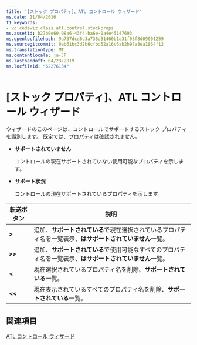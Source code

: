 ```yaml
---
title: '[ストック プロパティ]、ATL コントロール ウィザード'
ms.date: 11/04/2016
f1_keywords:
- vc.codewiz.class.atl.control.stockprops
ms.assetid: b27b0e60-08a6-43f4-ba6e-0a4e45147693
ms.openlocfilehash: 9a737dcd6c3a738d51460b1a31f03f8d09001259
ms.sourcegitcommit: 0ab61bc3d2b6cfbd52a16c6ab2b97a8ea1864f12
ms.translationtype: MT
ms.contentlocale: ja-JP
ms.lasthandoff: 04/23/2019
ms.locfileid: "62276134"
---
```

# <a name="stock-properties-atl-control-wizard"></a>[ストック プロパティ]、ATL コントロール ウィザード

ウィザードのこのページは、コントロールでサポートするストック プロパティを識別します。 既定では、プロパティは確認されません。

- **サポートされていません**

   コントロールの現在サポートされていない使用可能なプロパティを示します。

- **サポート状況**

   コントロールの現在サポートされているプロパティを示します。

|転送ボタン|説明|
|---------------------|-----------------|
|**>**|追加、**サポートされている**で現在選択されているプロパティ名を一覧表示、**はサポートされていません**一覧。|
|**>>**|追加、**サポートされている**で使用可能なすべてのプロパティ名を一覧表示、**はサポートされていません**一覧。|
|**\<**|現在選択されているプロパティ名を削除、**サポートされている**一覧。|
|**\<\<**|現在表示されているすべてのプロパティ名を削除、**サポートされている**一覧。|

## <a name="see-also"></a>関連項目

[ATL コントロール ウィザード](../../atl/reference/atl-control-wizard.md)
